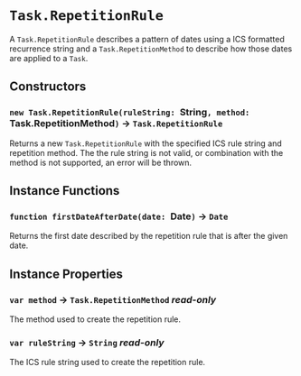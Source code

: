 # `Task.RepetitionRule`

A `Task.RepetitionRule` describes a pattern of dates using a ICS formatted recurrence string and a `Task.RepetitionMethod` to describe how those dates are applied to a `Task`.   
  


## Constructors

### `new Task.RepetitionRule(ruleString: `String`, method: `Task.RepetitionMethod`)` → `Task.RepetitionRule`

Returns a new `Task.RepetitionRule` with the specified ICS rule string and repetition method. The the rule string is not valid, or combination with the method is not supported, an error will be thrown.   
  


## Instance Functions

### `function firstDateAfterDate(date: `Date`)` → `Date`

Returns the first date described by the repetition rule that is after the given date.   
  


## Instance Properties

### `var method` → `Task.RepetitionMethod` _read-only_

The method used to create the repetition rule.   
  


### `var ruleString` → `String` _read-only_

The ICS rule string used to create the repetition rule.   
  

